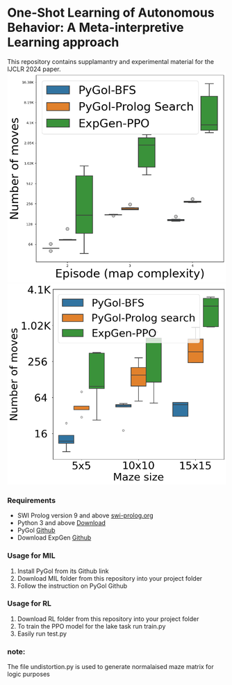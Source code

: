 # One-Shot Learning of Autonomous Behavior: A Meta-interpretive Learning approach
This repository contains supplamantry and experimental material for the IJCLR 2024 paper.
<img src="plot1.png">
<img src="plot2.png">
### Requirements
<ul>
  <li>SWI Prolog version 9 and above <a href="https://www.swi-prolog.org">swi-prolog.org</a></li>
  <li>Python 3 and above <a href="https://www.python.org/downloads/">Download</a></li>
  <li>PyGol <a href=https://github.com/PyGol/PyGol-versions">Github</a> </li>
  <li>Download ExpGen <a href="https://github.com/EvZissel/expgen">Github</a></li>
</ul>  

### Usage for MIL
<ol>
  <li>Install PyGol from its Github link</li>
  <li>Download MIL folder from this repository into your project folder</li>
  <li>Follow the instruction on PyGol Github</li>
</ol>  

### Usage for RL
<ol>
  <li>Download RL folder from this repository into your project folder</li>
  <li>To train the PPO model for the lake task run train.py</li>
  <li>Easily run test.py</li>
</ol>  

### note:
<p>The file undistortion.py is used to generate normalaised maze matrix for logic purposes</p>
